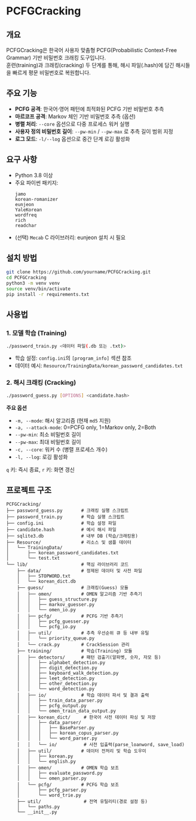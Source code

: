 # PCFGCracking

## 개요
PCFGCracking은 한국어 사용자 맞춤형 PCFG(Probabilistic Context-Free Grammar) 기반 비밀번호 크래킹 도구입니다.  
훈련(training)과 크래킹(cracking) 두 단계를 통해, 해시 파일(.hash)에 담긴 해시들을 빠르게 평문 비밀번호로 복원합니다.

## 주요 기능
- **PCFG 공격**: 한국어·영어 패턴에 최적화된 PCFG 기반 비밀번호 추측  
- **마르코프 공격**: Markov 체인 기반 비밀번호 추측 (옵션)  
- **병렬 처리**: `--core` 옵션으로 다중 프로세스 워커 실행  
- **사용자 정의 비밀번호 길이**: `--pw-min` / `--pw-max` 로 추측 길이 범위 지정  
- **로그 모드**: `-l/--log` 옵션으로 중간 단계 로깅 활성화  

## 요구 사항
- Python 3.8 이상
- 주요 파이썬 패키지:  
  ```
  jamo
  korean-romanizer
  eunjeon
  YaleKorean
  wordfreq
  rich
  readchar
  ```
- (선택) `Mecab` C 라이브러리: eunjeon 설치 시 필요

## 설치 방법
```bash
git clone https://github.com/yourname/PCFGCracking.git
cd PCFGCracking
python3 -m venv venv
source venv/bin/activate
pip install -r requirements.txt
```

## 사용법

### 1. 모델 학습 (Training)
```bash
./password_train.py <데이터 파일(.db 또는 .txt)>
```
- 학습 설정: `config.ini`의 `[program_info]` 섹션 참조  
- 데이터 예시: `Resource/TrainingData/korean_password_candidates.txt`

### 2. 해시 크래킹 (Cracking)
```bash
./password_guess.py [OPTIONS] <candidate.hash>
```
**주요 옵션**  
- `-m, --mode`: 해시 알고리즘 (현재 `md5` 지원)  
- `-a, --attack-mode`: 0=PCFG only, 1=Markov only, 2=Both  
- `--pw-min`: 최소 비밀번호 길이  
- `--pw-max`: 최대 비밀번호 길이  
- `-c, --core`: 워커 수 (병렬 프로세스 개수)  
- `-l, --log`: 로깅 활성화  

`q` 키: 즉시 종료, `r` 키: 화면 갱신  

## 프로젝트 구조
```
PCFGCracking/
├── password_guess.py       # 크래킹 실행 스크립트
├── password_train.py       # 학습 실행 스크립트
├── config.ini              # 학습 설정 파일
├── candidate.hash          # 예시 해시 파일
├── sqlite3.db              # 내부 DB (학습/크래킹용)
├── Resource/               # 리소스 및 샘플 데이터
│   └── TrainingData/
│       ├── korean_password_candidates.txt
│       └── test.txt
└── lib/                    # 핵심 라이브러리 코드
    ├── data/               # 정제된 데이터 및 사전 파일
    │   ├── STOPWORD.txt
    │   └── korean_dict.db
    ├── guess/              # 크래킹(Guess) 모듈
    │   ├── omen/           # OMEN 알고리즘 기반 추측기
    │   │   ├── guess_structure.py
    │   │   ├── markov_guesser.py
    │   │   └── omen_io.py
    │   ├── pcfg/           # PCFG 기반 추측기
    │   │   ├── pcfg_guesser.py
    │   │   └── pcfg_io.py
    │   ├── util/           # 추측 우선순위 큐 등 내부 유틸
    │   │   └── priority_queue.py
    │   └── crack.py        # CrackSession 관리
    ├── training/           # 학습(Training) 모듈
    │   ├── detectors/      # 패턴 검출기(알파벳, 숫자, 자모 등)
    │   │   ├── alphabet_detection.py
    │   │   ├── digit_detection.py
    │   │   ├── keyboard_walk_detection.py
    │   │   ├── leet_detection.py
    │   │   ├── other_detection.py
    │   │   └── word_detection.py
    │   ├── io/             # 학습 데이터 파서 및 결과 출력
    │   │   ├── train_data_parser.py
    │   │   ├── pcfg_output.py
    │   │   └── omen_train_data_output.py
    │   ├── korean_dict/     # 한국어 사전 데이터 파싱 및 저장
    │   │   ├── data_parser/
    │   │   │   ├── BaseParser.py
    │   │   │   ├── korean_copus_parser.py
    │   │   │   └── word_parser.py
    │   │   └── io/          # 사전 입출력(parse_loanword, save_load)
    │   ├── util/           # 데이터 전처리 및 학습 도우미
    │   │   ├── korean.py
    │   │   └── english.py
    │   ├── omen/           # OMEN 학습 보조
    │   │   ├── evaluate_password.py
    │   │   └── omen_parser.py
    │   └── pcfg/           # PCFG 학습 보조
    │       ├── pcfg_parser.py
    │       └── word_trie.py
    ├── util/                # 전역 유틸리티(경로 설정 등)
    │   └── paths.py
    └── __init__.py
```
